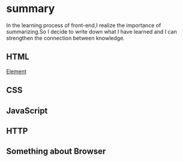 # summary
In the learning process of front-end,I realize the importance of summarizing.So I decide to write down what I have learned and  I can strengthen the connection between knowledge.
## HTML
[Element](https://github.com/MICKYCSS/summary/issues/1)
## CSS
## JavaScript
## HTTP
## Something about Browser
